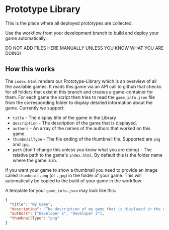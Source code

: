 # Prototype Library

This is the place where all deployed prototypes are collected.

Use the workflow from your development branch to build and deploy your game automatically.

DO NOT ADD FILES HERE MANUALLY UNLESS YOU KNOW WHAT YOU ARE DOING!

## How this works

The `index.html` renders our Prototype-Library which is an overview of all the available games. It reads this game via an API call to github that checks for all folders that exist in this branch and creates a game-container for them. For each game the script then tries to read the `game_info.json` file from the corresponding folder to display detailed information about the game. Currently we support:

- `title` - The display title of the game in the Library
- `description` - The description of the game that is displayed.
- `authors` - An array of the names of the authors that worked on this game.
- `thumbnailType` - The file ending of the thumbnail file. Supported are `png` and `jpg`.
- `path` (don't change this unless you know what you are doing) - The relative path to the game's `index.html`. By default this is the folder name where the game is in.

If you want your game to show a thumbnail you need to provide an image called `thumbnail.png` (or `.jpg`) in the folder of your game. This will automatically be copied to the build of your game in the workflow.

A template for your `game_info.json` may look like this:

```json
{
  "title": "My Game",
  "description": "The description of my game that is displayed in the overview.",
  "authors": ["Developer 1", "Developer 2"],
  "thumbnailType": "png"
}
```
